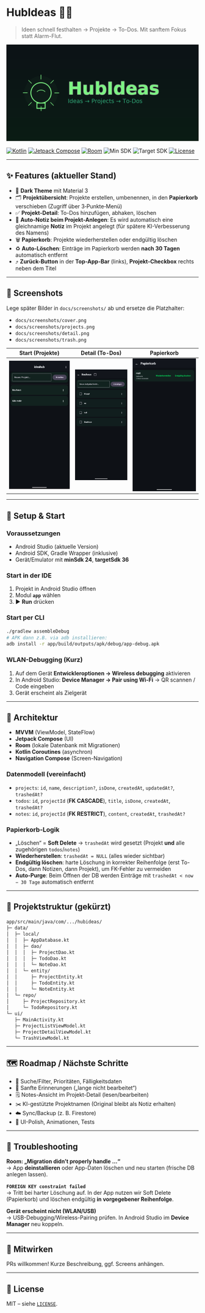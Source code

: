 # HubIdeas 🧠✨
> Ideen schnell festhalten → Projekte → To-Dos. Mit sanftem Fokus statt Alarm-Flut.

![HubIdeas cover](docs/screenshots/cover.png)

<p align="left">
  <a href="https://kotlinlang.org/"><img alt="Kotlin" src="https://img.shields.io/badge/Kotlin-1.x-7F52FF?logo=kotlin&logoColor=white"></a>
  <a href="https://developer.android.com/jetpack/compose"><img alt="Jetpack Compose" src="https://img.shields.io/badge/Jetpack%20Compose-Material%203-4285F4?logo=jetpackcompose&logoColor=white"></a>
  <a href="https://developer.android.com/jetpack/androidx/releases/room"><img alt="Room" src="https://img.shields.io/badge/Room-DB-5C6BC0"></a>
  <img alt="Min SDK" src="https://img.shields.io/badge/minSdk-24-3DDC84?logo=android&logoColor=white">
  <img alt="Target SDK" src="https://img.shields.io/badge/targetSdk-36-3DDC84?logo=android&logoColor=white">
  <a href="#license"><img alt="License" src="https://img.shields.io/badge/License-MIT-black"></a>
</p>

---

## ✨ Features (aktueller Stand)
- 🌚 **Dark Theme** mit Material 3
- 🗂️ **Projektübersicht**: Projekte erstellen, umbenennen, in den **Papierkorb** verschieben (Zugriff über 3‑Punkte‑Menü)
- ✅ **Projekt-Detail**: To-Dos hinzufügen, abhaken, löschen
- 📝 **Auto-Notiz beim Projekt-Anlegen**: Es wird automatisch eine gleichnamige **Notiz** im Projekt angelegt (für spätere KI-Verbesserung des Namens)
- 🗑️ **Papierkorb**: Projekte wiederherstellen oder endgültig löschen
- ♻️ **Auto-Löschen**: Einträge im Papierkorb werden **nach 30 Tagen** automatisch entfernt
- ⤴️ **Zurück-Button** in der **Top-App-Bar** (links), **Projekt-Checkbox** rechts neben dem Titel

---

## 📸 Screenshots
Lege später Bilder in `docs/screenshots/` ab und ersetze die Platzhalter:

- `docs/screenshots/cover.png`
- `docs/screenshots/projects.png`
- `docs/screenshots/detail.png`
- `docs/screenshots/trash.png`

| Start (Projekte) | Detail (To-Dos) | Papierkorb |
|---|---|---|
| ![projects](docs/screenshots/projects.png) | ![detail](docs/screenshots/detail.png) | ![trash](docs/screenshots/trash.png) |

---

## 🚀 Setup & Start

### Voraussetzungen
- Android Studio (aktuelle Version)
- Android SDK, Gradle Wrapper (inklusive)
- Gerät/Emulator mit **minSdk 24**, **targetSdk 36**

### Start in der IDE
1. Projekt in Android Studio öffnen
2. Modul **`app`** wählen
3. ▶️ **Run** drücken

### Start per CLI
```bash
./gradlew assembleDebug
# APK dann z.B. via adb installieren:
adb install -r app/build/outputs/apk/debug/app-debug.apk
```

### WLAN-Debugging (Kurz)
1. Auf dem Gerät **Entwickleroptionen → Wireless debugging** aktivieren  
2. In Android Studio: **Device Manager → Pair using Wi‑Fi** → QR scannen / Code eingeben  
3. Gerät erscheint als Zielgerät

---

## 🧱 Architektur

- **MVVM** (ViewModel, StateFlow)  
- **Jetpack Compose** (UI)  
- **Room** (lokale Datenbank mit Migrationen)  
- **Kotlin Coroutines** (asynchron)  
- **Navigation Compose** (Screen-Navigation)

### Datenmodell (vereinfacht)
- `projects`: `id`, `name`, `description?`, `isDone`, `createdAt`, `updatedAt?`, `trashedAt?`  
- `todos`: `id`, `projectId` (**FK CASCADE**), `title`, `isDone`, `createdAt`, `trashedAt?`  
- `notes`: `id`, `projectId` (**FK RESTRICT**), `content`, `createdAt`, `trashedAt?`

### Papierkorb-Logik
- „Löschen“ = **Soft Delete** → `trashedAt` wird gesetzt (Projekt **und** alle zugehörigen `todos`/`notes`)
- **Wiederherstellen**: `trashedAt = NULL` (alles wieder sichtbar)
- **Endgültig löschen**: harte Löschung in korrekter Reihenfolge (erst To-Dos, dann Notizen, dann Projekt), um FK-Fehler zu vermeiden
- **Auto-Purge**: Beim Öffnen der DB werden Einträge mit `trashedAt < now − 30 Tage` automatisch entfernt

---

## 📁 Projektstruktur (gekürzt)
```
app/src/main/java/com/.../hubideas/
├─ data/
│  ├─ local/
│  │  ├─ AppDatabase.kt
│  │  ├─ dao/
│  │  │  ├─ ProjectDao.kt
│  │  │  ├─ TodoDao.kt
│  │  │  └─ NoteDao.kt
│  │  └─ entity/
│  │     ├─ ProjectEntity.kt
│  │     ├─ TodoEntity.kt
│  │     └─ NoteEntity.kt
│  └─ repo/
│     ├─ ProjectRepository.kt
│     └─ TodoRepository.kt
└─ ui/
   ├─ MainActivity.kt
   ├─ ProjectListViewModel.kt
   ├─ ProjectDetailViewModel.kt
   └─ TrashViewModel.kt
```

---

## 🗺️ Roadmap / Nächste Schritte
- 🔎 Suche/Filter, Prioritäten, Fälligkeitsdaten
- 🔔 Sanfte Erinnerungen („lange nicht bearbeitet“)
- 🗒️ Notes-Ansicht im Projekt-Detail (lesen/bearbeiten)
- ✂️ KI-gestützte Projektnamen (Original bleibt als Notiz erhalten)
- ☁️ Sync/Backup (z. B. Firestore)
- 🎨 UI-Polish, Animationen, Tests

---

## 🧩 Troubleshooting

**Room: „Migration didn’t properly handle …“**  
→ App **deinstallieren** oder App-Daten löschen und neu starten (frische DB anlegen lassen).

**`FOREIGN KEY constraint failed`**  
→ Tritt bei harter Löschung auf. In der App nutzen wir Soft Delete (Papierkorb) und löschen endgültig **in vorgegebener Reihenfolge**.

**Gerät erscheint nicht (WLAN/USB)**  
→ USB-Debugging/Wireless-Pairing prüfen. In Android Studio im **Device Manager** neu koppeln.

---

## 🤝 Mitwirken
PRs willkommen! Kurze Beschreibung, ggf. Screens anhängen.

---

## 📜 License
MIT – siehe [`LICENSE`](LICENSE).
